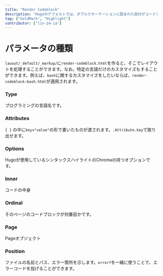 ```yaml
---
title: "Render Codeblock"
description: "Hugoのデフォルトでは、ダブルクオーテーションに囲まれた部分がコードブロックとして認識されますが、自分でカスタマイズすることもできます。"
tag: ["GoldMark", "Highlight"]
contributor: ["lin-24-ia"]
---
```


# パラメータの種類

`lauout/_default/_markup/`に`render-codeblock.html`を作ると、そこでレイアウトを処理することができます。なお。特定の言語だけのカスタマイズもすることができます。例えば、`bash`に関するカスタマイズをしたいならば、`render-codeblock-bash.html`が適用されます。

### Type

プログラミングの言語名です。

### Attributes

`{ }` の中に`key="value"`の形で書いたものが渡されます。`.Attribute.key`で取り出せます。

### Options

Hugoが使用しているシンタックスハイライトのChromaの持つオプションです。

### Inner

コードの中身

### Ordinal

そのページのコードブロックが何番目かです。

### Page

Pageオブジェクト

### Position

ファイルの名前とパス、エラー箇所を示します。`errorf`を一緒に使うことで、エラーコードを投げることができます。


